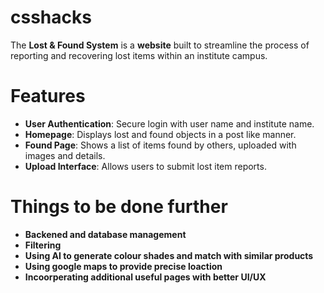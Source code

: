 # csshacks
The **Lost & Found System** is a **website** built to streamline the process of reporting and recovering lost items within an institute campus.


# Features

- **User Authentication**: Secure login with user name and institute name.
- **Homepage**: Displays lost and found objects in a post like manner.
- **Found Page**: Shows a list of items found by others, uploaded with images and details.
- **Upload Interface**: Allows users to submit lost item reports.

# Things to be done further
- **Backened and database management**
- **Filtering**
- **Using AI to generate colour shades and match with similar products**
- **Using google maps to provide precise loaction**
- **Incoorperating additional useful pages with better UI/UX**

